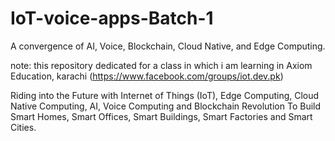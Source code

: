 # IoT-voice-apps-Batch-1

A convergence of AI, Voice, Blockchain, Cloud Native, and Edge Computing.

note: this repository dedicated for a class in which i am learning in Axiom Education, karachi (https://www.facebook.com/groups/iot.dev.pk)

Riding into the Future with Internet of Things (IoT), Edge Computing, Cloud Native Computing, AI, Voice Computing and Blockchain Revolution To Build Smart Homes, Smart Offices, Smart Buildings, Smart Factories and Smart Cities. 
